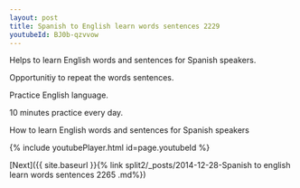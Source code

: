 ```yaml
---
layout: post
title: Spanish to English learn words sentences 2229 
youtubeId: BJ0b-qzvvow
---
```

 
 
Helps to learn English words and sentences for Spanish speakers.

Opportunitiy to repeat the words sentences. 

Practice English language. 
 
10 minutes practice every day. 
 
How to learn English words and sentences for Spanish speakers 
 
{% include youtubePlayer.html id=page.youtubeId %}
 
 
[Next]({{ site.baseurl }}{% link  split2/_posts/2014-12-28-Spanish to english learn words sentences 2265 .md%})
 
